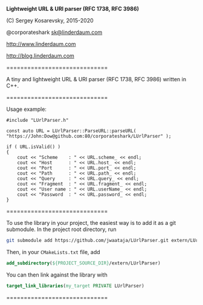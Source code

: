 **Lightweight URL & URI parser (RFC 1738, RFC 3986)**

(C) Sergey Kosarevsky, 2015-2020

@corporateshark sk@linderdaum.com

http://www.linderdaum.com

http://blog.linderdaum.com

=============================

A tiny and lightweight URL & URI parser (RFC 1738, RFC 3986) written in C++.

=============================

Usage example:

	#include "LUrlParser.h"
	
	const auto URL = LUrlParser::ParseURL::parseURL( "https://John:Dow@github.com:80/corporateshark/LUrlParser" );

	if ( URL.isValid() )
	{
		cout << "Scheme    : " << URL.scheme_ << endl;
		cout << "Host      : " << URL.host_ << endl;
		cout << "Port      : " << URL.port_ << endl;
		cout << "Path      : " << URL.path_ << endl;
		cout << "Query     : " << URL.query_ << endl;
		cout << "Fragment  : " << URL.fragment_ << endl;
		cout << "User name : " << URL.userName_ << endl;
		cout << "Password  : " << URL.password_ << endl;
	}

=============================

To use the library in your project, the easiest way is to add it as a git
submodule. In the project root directory, run
```bash
git submodule add https://github.com/jwaataja/LUrlParser.git extern/LUrlParser
```

Then, in your `CMakeLists.txt` file, add
```cmake
add_subdirectory(${PROJECT_SOURCE_DIR}/extern/LUrlParser)
```

You can then link against the library with
```cmake
target_link_libraries(my_target PRIVATE LUrlParser)
```

=============================
